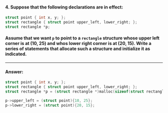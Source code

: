 #### 4. Suppose that the following declarations are in effect:

```c
struct point { int x, y; };
struct rectangle { struct point upper_left, lower_right; };
struct rectangle *p;
```

#### Assume that we want `p` to point to a `rectangle` structure whose upper left corner is at (10, 25) and whos lower right corner is at (20, 15). Write a series of statements that allocate such a structure and initialize it as indicated.  

---

#### Answer:  

```c
struct point { int x, y; };
struct rectangle { struct point upper_left, lower_right; };
struct rectangle *p = (struct rectangle *)malloc(sizeof(struct rectangle));

p->upper_left = (struct point){10, 25};
p->lower_right = (struct point){20, 15};
```
